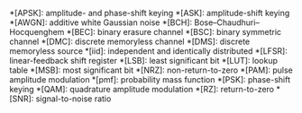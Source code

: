 *[APSK]: amplitude- and phase-shift keying
*[ASK]: amplitude-shift keying
*[AWGN]: additive white Gaussian noise
*[BCH]: Bose–Chaudhuri–Hocquenghem
*[BEC]: binary erasure channel
*[BSC]: binary symmetric channel
*[DMC]: discrete memoryless channel
*[DMS]: discrete memoryless source
*[iid]: independent and identically distributed
*[LFSR]: linear-feedback shift register
*[LSB]: least significant bit
*[LUT]: lookup table
*[MSB]: most significant bit
*[NRZ]: non-return-to-zero
*[PAM]: pulse amplitude modulation
*[pmf]: probability mass function
*[PSK]: phase-shift keying
*[QAM]: quadrature amplitude modulation
*[RZ]: return-to-zero
*[SNR]: signal-to-noise ratio
